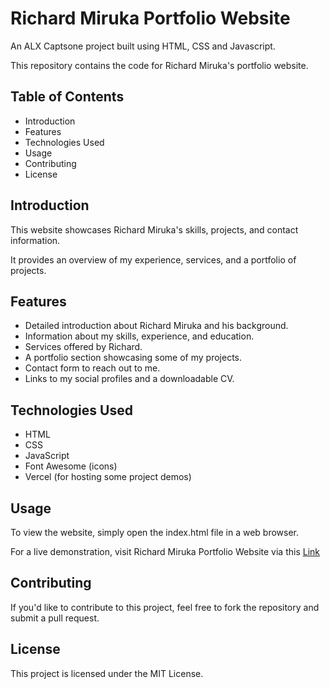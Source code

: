# Richard Miruka Portfolio Website
An ALX Captsone project built using HTML, CSS and Javascript.

This repository contains the code for Richard Miruka's portfolio website.

## Table of Contents
* Introduction
* Features
* Technologies Used
* Usage
* Contributing
* License
## Introduction
This website showcases Richard Miruka's skills, projects, and contact information.

It provides an overview of my experience, services, and a portfolio of projects.

## Features
* Detailed introduction about Richard Miruka and his background.
* Information about my skills, experience, and education.
* Services offered by Richard.
* A portfolio section showcasing some of my projects.
* Contact form to reach out to me.
* Links to my social profiles and a downloadable CV.
  
## Technologies Used
* HTML
* CSS
* JavaScript
* Font Awesome (icons)
* Vercel (for hosting some project demos)

## Usage

To view the website, simply open the index.html file in a web browser.

For a live demonstration, visit Richard Miruka Portfolio Website via this [Link](https://portfolio-website-three-gamma.vercel.app/)

## Contributing
If you'd like to contribute to this project, feel free to fork the repository and submit a pull request.

## License
This project is licensed under the MIT License.
